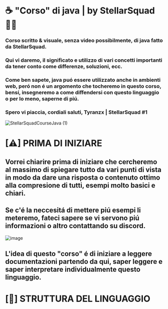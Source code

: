 # ☕ "Corso" di java | by StellarSquad 👨‍🎨

### Corso scritto & visuale, senza video possibilmente, di java fatto da StellarSquad.
### Qui vi daremo, il significato e utilizzo di vari concetti importanti da tener conto come differenze, soluzioni, ecc.

### Come ben sapete, java puó essere utilizzato anche in ambienti web, peró non é un argomento che tocheremo in questo corso, bensí, insegneremo a come diffendersi con questo linguaggio o per lo meno, saperne di piú.

### Spero vi piaccia, cordiali saluti, Tyranzx | StellarSquad #1

![StellarSquadCourseJava (1)](https://github.com/Tyranzx/STELLAR_JAVA_COURSE/assets/70720366/71e33b28-60f9-4b70-9b6c-8cdb5ef2ef4a)


# [⚠] PRIMA DI INIZIARE
## Vorrei chiarire prima di iniziare che cercheremo al massimo di spiegare tutto da vari punti di vista in modo da dare una risposta o contenuto ottimo alla compresione di tutti, esempi molto basici e chiari.
## Se c'é la neccesitá di mettere piú esempi li meteremo, fateci sapere se vi servono piú informazioni o altro contattando su discord.
![image](https://github.com/Tyranzx/STELLAR_JAVA_COURSE/assets/70720366/ba39fd6d-0171-4c6a-8d1d-01bdfdb456d5)
## L'idea di questo "corso" é di iniziare a leggere documentazioni partendo da qui, saper leggere e saper interpretare individualmente questo linguaggio.

# [🌃] STRUTTURA DEL LINGUAGGIO


